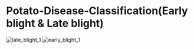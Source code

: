 # Potato-Disease-Classification(Early blight & Late blight)
![late_blight_1](https://github.com/user-attachments/assets/d87d1f9d-2c19-490c-bd78-77a2b0a97765)
![early_blight_1](https://github.com/user-attachments/assets/b2325ac3-8660-425d-9118-55ef4d58247d)
